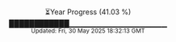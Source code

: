 <p align="center">
⏳Year Progress (41.03 %) <br>
████████████▁▁▁▁▁▁▁▁▁▁▁▁▁▁▁▁▁▁ <br>
<sub>Updated: Fri, 30 May 2025 18:32:13 GMT</sub>
</p>

